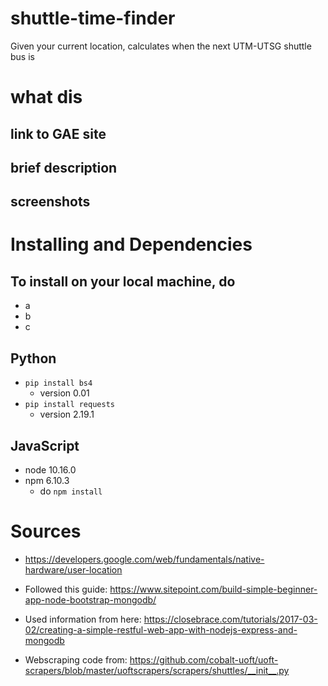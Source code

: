 # shuttle-time-finder
Given your current location, calculates when the next UTM-UTSG shuttle bus is

# what dis
## link to GAE site
## brief description
## screenshots

# Installing and Dependencies
## To install on your local machine, do
- a
- b
- c

## Python
- `pip install bs4`
    - version 0.01
- `pip install requests`
    - version 2.19.1

## JavaScript
- node 10.16.0
- npm 6.10.3
    - do `npm install`

# Sources
- https://developers.google.com/web/fundamentals/native-hardware/user-location

- Followed this guide: https://www.sitepoint.com/build-simple-beginner-app-node-bootstrap-mongodb/
- Used information from here: https://closebrace.com/tutorials/2017-03-02/creating-a-simple-restful-web-app-with-nodejs-express-and-mongodb
- Webscraping code from: https://github.com/cobalt-uoft/uoft-scrapers/blob/master/uoftscrapers/scrapers/shuttles/__init__.py

